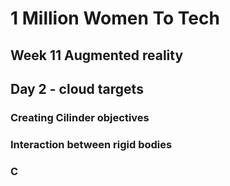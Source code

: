 
# 1 Million Women To Tech 

## Week 11 Augmented reality

## Day 2 -  cloud targets

### Creating Cilinder objectives 


### Interaction between rigid bodies


### C